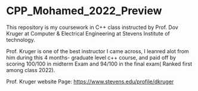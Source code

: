 # CPP_Mohamed_2022_Preview

This repository is my coursework in C++ class instructed by 
Prof. Dov Kruger at Computer & Electrical Engineering at Stevens Institute of technology. 

Prof. Kruger is one of the best instructor I came across, I leanred alot from him during this 4 months- graduate level c++ course, and paid off by scoring 100/100 in midterm Exam and 94/100 in the final exam( Ranked first among class 2022).

Prof. Kruger website Page: 
https://www.stevens.edu/profile/dkruger
